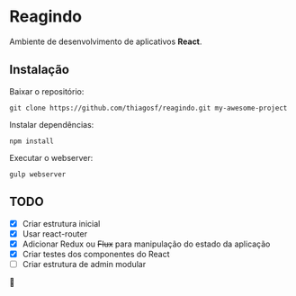 # Reagindo

Ambiente de desenvolvimento de aplicativos __React__.

## Instalação

Baixar o repositório:

```git clone https://github.com/thiagosf/reagindo.git my-awesome-project```

Instalar dependências:

```npm install```

Executar o webserver:

```gulp webserver```

## TODO

- [x] Criar estrutura inicial
- [x] Usar react-router
- [x] Adicionar Redux ou ~~Flux~~ para manipulação do estado da aplicação
- [x] Criar testes dos componentes do React
- [ ] Criar estrutura de admin modular

:dash:
